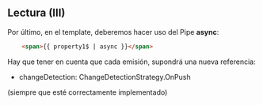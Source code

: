 ## Lectura (III)

Por último, en el template, deberemos hacer uso del Pipe **async**:
```html
    <span>{{ property1$ | async }}</span>
```

Hay que tener en cuenta que cada emisión, supondrá una nueva referencia: 
  - changeDetection: ChangeDetectionStrategy.OnPush

(siempre que esté correctamente implementado)
